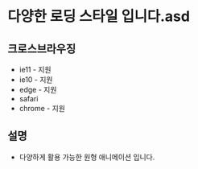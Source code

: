 # 다양한 로딩 스타일 입니다.asd

## 크로스브라우징
- ie11  - 지원
- ie10 - 지원
- edge - 지원
- safari
- chrome - 지원


## 설명
- 다양하게 활용 가능한 원형 애니메이션 입니다.

